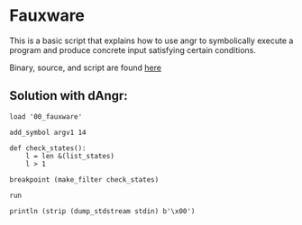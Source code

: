 # Fauxware

This is a basic script that explains how to use angr to symbolically execute a
program and produce concrete input satisfying certain conditions.

Binary, source, and script are found [here](https://github.com/angr/angr-examples/tree/master/examples/fauxware)

## Solution with dAngr:

```
load '00_fauxware'

add_symbol argv1 14

def check_states():
    l = len &(list_states)
    l > 1

breakpoint (make_filter check_states)

run

println (strip (dump_stdstream stdin) b'\x00')
```
